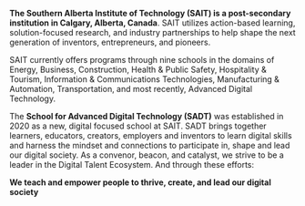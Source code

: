 **The Southern Alberta Institute of Technology (SAIT) is a post-secondary institution in Calgary, Alberta, Canada**. SAIT utilizes action-based learning, solution-focused research, and industry partnerships to help shape the next generation of inventors, entrepreneurs, and pioneers.

SAIT currently offers programs through nine schools in the domains of Energy, Business, Construction, Health & Public Safety, Hospitality & Tourism, Information & Communications Technologies, Manufacturing & Automation, Transportation, and most recently, Advanced Digital Technology.

The **School for Advanced Digital Technology (SADT)** was established in 2020 as a new, digital focused school at SAIT. SADT brings together learners, educators, creators, employers and inventors to learn digital skills and harness the mindset and connections to participate in, shape and lead our digital society. As a convenor, beacon, and catalyst, we strive to be a leader in the Digital Talent Ecosystem. And through these efforts:

**We teach and empower people to thrive, create, and lead our digital society**


